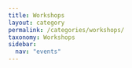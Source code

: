 ```yaml
---
title: Workshops
layout: category
permalink: /categories/workshops/
taxonomy: Workshops
sidebar:
  nav: "events"
---
```

